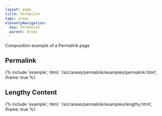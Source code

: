 ```yaml
---
layout: page
title: Permalink
tags: areas
eleventyNavigation:
  key: Permalink
  parent: Areas
---
```


Composition example of a Permalink page

## Permalink

{%
	include 'example', html: '/src/areas/permalink/examples/permalink.html',
	iframe: true
%}

## Lengthy Content

{%
	include 'example', html: '/src/areas/permalink/examples/lengthy.html',
	iframe: true
%}
